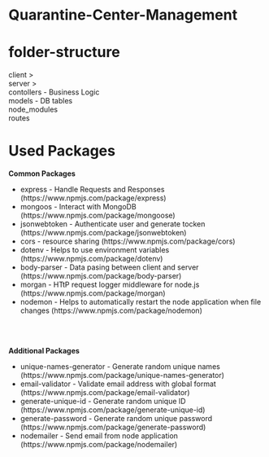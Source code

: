 # Quarantine-Center-Management
# folder-structure

client > <br>
server > <br>
    contollers      - Business Logic <br>
    models          - DB tables <br>
    node_modules     <br>
    routes           <br>   

# Used Packages

<b>Common Packages</b><br>
<ul>
  <li>express - Handle Requests and Responses (https://www.npmjs.com/package/express)</li>
  <li>mongoos - Interact with MongoDB (https://www.npmjs.com/package/mongoose)</li>
  <li>jsonwebtoken - Authenticate user and generate tocken (https://www.npmjs.com/package/jsonwebtoken)</li>
  <li>cors - resource sharing (https://www.npmjs.com/package/cors)</li>
  <li>dotenv - Helps to use environment variables (https://www.npmjs.com/package/dotenv)</li>
  <li>body-parser - Data pasing between client and server (https://www.npmjs.com/package/body-parser)</li>
  <li>morgan - HTtP request logger middleware for node.js (https://www.npmjs.com/package/morgan)</li>
  <li>nodemon - Helps to automatically restart the node application when file changes (https://www.npmjs.com/package/nodemon)</li>
</ul><br>

<br><b>Additional Packages</b><br>
<ul>
  <li>unique-names-generator - Generate random unique names (https://www.npmjs.com/package/unique-names-generator)</li>
  <li>email-validator - Validate email address with global format (https://www.npmjs.com/package/email-validator)</li>
  <li>generate-unique-id - Generate random unique ID (https://www.npmjs.com/package/generate-unique-id)</li>
  <li>generate-password - Generate random unique password (https://www.npmjs.com/package/generate-password)</li>
  <li>nodemailer - Send email from node application (https://www.npmjs.com/package/nodemailer)</li>
</ul><br>
